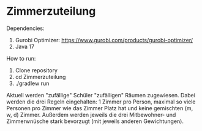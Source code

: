 # Zimmerzuteilung

Dependencies:
1. Gurobi Optimizer: https://www.gurobi.com/products/gurobi-optimizer/
2. Java 17

How to run: 
1. Clone repository
2. cd Zimmerzuteilung
3. ./gradlew run

Aktuell werden "zufällige" Schüler "zufälligen" Räumen zugewiesen. Dabei werden die drei Regeln eingehalten: 1 Zimmer pro Person, maximal so viele Personen pro Zimmer wie das Zimmer Platz hat und keine gemischten (m, w, d) Zimmer. Außerdem werden jeweils die drei Mitbewohner- und Zimmerwnüsche stark bevorzugt (mit jeweils anderen Gewichtungen).
